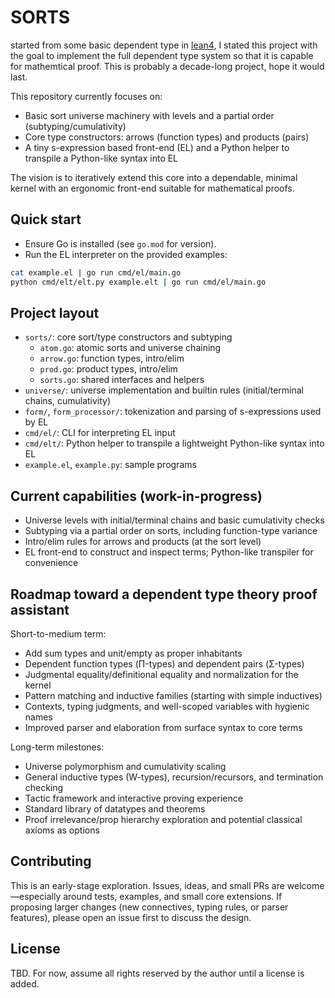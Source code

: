 # SORTS
started from some basic dependent type in [lean4](https://github.com/leanprover/lean4), I stated this project with the goal to implement the full dependent type system so that it is capable for mathemtical proof. This is probably a decade-long project, hope it would last.


This repository currently focuses on:
- Basic sort universe machinery with levels and a partial order (subtyping/cumulativity)
- Core type constructors: arrows (function types) and products (pairs)
- A tiny s-expression based front-end (EL) and a Python helper to transpile a Python-like syntax into EL

The vision is to iteratively extend this core into a dependable, minimal kernel with an ergonomic front-end suitable for mathematical proofs.

## Quick start

- Ensure Go is installed (see `go.mod` for version).
- Run the EL interpreter on the provided examples:

```bash
cat example.el | go run cmd/el/main.go
python cmd/elt/elt.py example.elt | go run cmd/el/main.go
```

## Project layout

- `sorts/`: core sort/type constructors and subtyping
  - `atom.go`: atomic sorts and universe chaining
  - `arrow.go`: function types, intro/elim
  - `prod.go`: product types, intro/elim
  - `sorts.go`: shared interfaces and helpers
- `universe/`: universe implementation and builtin rules (initial/terminal chains, cumulativity)
- `form/`, `form_processor/`: tokenization and parsing of s-expressions used by EL
- `cmd/el/`: CLI for interpreting EL input
- `cmd/elt/`: Python helper to transpile a lightweight Python-like syntax into EL
- `example.el`, `example.py`: sample programs

## Current capabilities (work-in-progress)

- Universe levels with initial/terminal chains and basic cumulativity checks
- Subtyping via a partial order on sorts, including function-type variance
- Intro/elim rules for arrows and products (at the sort level)
- EL front-end to construct and inspect terms; Python-like transpiler for convenience

## Roadmap toward a dependent type theory proof assistant

Short-to-medium term:
- Add sum types and unit/empty as proper inhabitants
- Dependent function types (Π-types) and dependent pairs (Σ-types)
- Judgmental equality/definitional equality and normalization for the kernel
- Pattern matching and inductive families (starting with simple inductives)
- Contexts, typing judgments, and well-scoped variables with hygienic names
- Improved parser and elaboration from surface syntax to core terms

Long-term milestones:
- Universe polymorphism and cumulativity scaling
- General inductive types (W-types), recursion/recursors, and termination checking
- Tactic framework and interactive proving experience
- Standard library of datatypes and theorems
- Proof irrelevance/prop hierarchy exploration and potential classical axioms as options

## Contributing

This is an early-stage exploration. Issues, ideas, and small PRs are welcome—especially around tests, examples, and small core extensions. If proposing larger changes (new connectives, typing rules, or parser features), please open an issue first to discuss the design.

## License

TBD. For now, assume all rights reserved by the author until a license is added.

